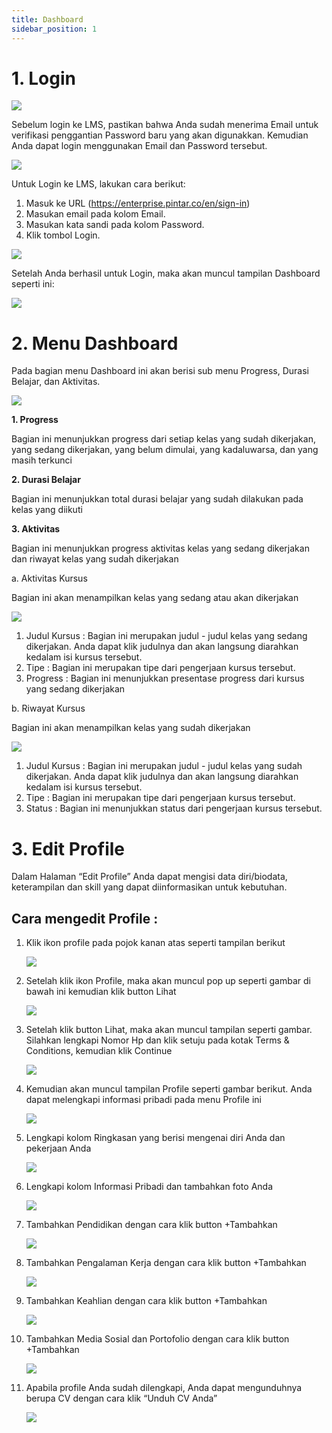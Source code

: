 ```yaml
---
title: Dashboard
sidebar_position: 1
---
```

# 1. Login

![](/img/Enterprise-LMS-Login_1.3.png)

Sebelum login ke LMS, pastikan bahwa Anda sudah menerima Email untuk verifikasi penggantian Password baru yang akan digunakkan. Kemudian Anda dapat login menggunakan Email dan Password tersebut.

![](/img/Enterprise-LMS-Login_1.1.png)

Untuk Login ke LMS, lakukan cara berikut:

1. Masuk ke URL (<https://enterprise.pintar.co/en/sign-in>)
2. Masukan email pada kolom Email.
3. Masukan kata sandi pada kolom Password.
4. Klik tombol Login.

![](/img/Enterprise-LMS-Login_1.2.png)

Setelah Anda berhasil untuk Login, maka akan muncul tampilan Dashboard seperti ini:

![](/img/Enterprise-LMS-Login_1.4.png)

# 2. Menu Dashboard

Pada bagian menu Dashboard ini akan berisi sub menu Progress, Durasi Belajar, dan Aktivitas.

![](/img/dashboard.jpg)

**1. Progress**

Bagian ini menunjukkan progress dari setiap kelas yang sudah dikerjakan, yang sedang dikerjakan, yang belum dimulai, yang kadaluwarsa, dan yang masih terkunci

**2. Durasi Belajar**

Bagian ini menunjukkan total durasi belajar yang sudah dilakukan pada kelas yang diikuti

**3. Aktivitas**

Bagian ini menunjukkan progress aktivitas kelas yang sedang dikerjakan dan riwayat kelas yang sudah dikerjakan

a. Aktivitas Kursus

Bagian ini akan menampilkan kelas yang sedang atau akan dikerjakan

![](/img/Enterprise-LMS-Dashboard_1.2.png)

1. Judul Kursus : Bagian ini merupakan judul - judul kelas yang sedang dikerjakan. Anda dapat klik judulnya dan akan langsung diarahkan kedalam isi kursus tersebut.
2. Tipe : Bagian ini merupakan tipe dari pengerjaan kursus tersebut.
3. Progress : Bagian ini menunjukkan presentase progress dari kursus yang sedang dikerjakan

b. Riwayat Kursus

Bagian ini akan menampilkan kelas yang sudah dikerjakan

![](/img/Enterprise-LMS-Dashboard_1.3.png)

1. Judul Kursus : Bagian ini merupakan judul - judul kelas yang sudah dikerjakan. Anda dapat klik judulnya dan akan langsung diarahkan kedalam isi kursus tersebut.
2. Tipe : Bagian ini merupakan tipe dari pengerjaan kursus tersebut.
3. Status : Bagian ini menunjukkan status dari pengerjaan kursus tersebut.

# 3. Edit Profile

Dalam Halaman “Edit Profile” Anda dapat mengisi data diri/biodata, keterampilan dan skill yang dapat diinformasikan untuk kebutuhan.

## Cara mengedit Profile :

1. Klik ikon profile pada pojok kanan atas seperti tampilan berikut

   ![](/img/Enterprise-LMS-Edit-Profile_1.1.png)
2. Setelah klik ikon Profile, maka akan muncul pop up seperti gambar di bawah ini kemudian klik button Lihat

   ![](/img/Enterprise-LMS-Edit-Profile_1.2.png)
3. Setelah klik button Lihat, maka akan muncul tampilan seperti gambar. Silahkan lengkapi Nomor Hp dan klik setuju pada kotak Terms & Conditions, kemudian klik Continue

   ![](/img/profile.jpg)
4. Kemudian akan muncul tampilan Profile seperti gambar berikut. Anda dapat melengkapi informasi pribadi pada menu Profile ini

   ![](/img/profile-2.jpg)
5. Lengkapi kolom Ringkasan yang berisi mengenai diri Anda dan pekerjaan Anda

   ![](/img/profile-3.jpg)
6. Lengkapi kolom Informasi Pribadi dan tambahkan foto Anda

   ![](/img/profile-4.jpg)
7. Tambahkan Pendidikan dengan cara klik button +Tambahkan

   ![](/img/profile-5.jpg)
8. Tambahkan Pengalaman Kerja dengan cara klik button +Tambahkan

   ![](/img/profile-6.jpg)
9. Tambahkan Keahlian dengan cara klik button +Tambahkan

   ![](/img/profile-7.jpg)
10. Tambahkan Media Sosial dan Portofolio dengan cara klik button +Tambahkan

    ![](/img/profile-8.jpg)
11. Apabila profile Anda sudah dilengkapi, Anda dapat mengunduhnya berupa CV dengan cara klik “Unduh CV Anda”

    ![](/img/profile-9.jpg)
